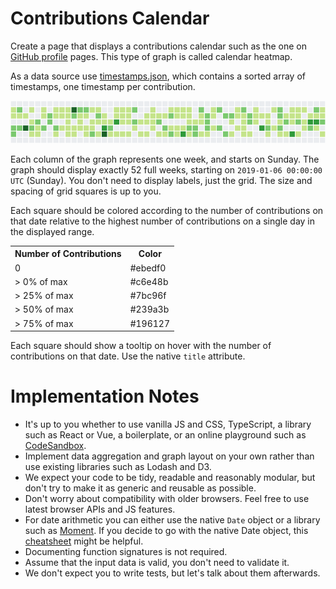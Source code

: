 # Contributions Calendar

Create a page that displays a contributions calendar such as the one on [GitHub profile](https://github.com/LeaVerou) pages. This type of graph is called calendar heatmap.

As a data source use [timestamps.json](./timestamps.json), which contains a sorted array of timestamps, one timestamp per contribution.

![Calendar Heatmap](./calendar-heatmap.png)

Each column of the graph represents one week, and starts on Sunday. The graph should display exactly 52 full weeks, starting on `2019-01-06 00:00:00 UTC` (Sunday). You don't need to display labels, just the grid. The size and spacing of grid squares is up to you.

Each square should be colored according to the number of contributions on that date relative to the highest number of contributions on a single day in the displayed range.

<table>
    <tr>
        <th>Number of Contributions</th>
        <th>Color</th>
    </tr>
    <tr><td>   0        </td> <td>#ebedf0</td></tr>
    <tr><td>>  0% of max</td> <td>#c6e48b</td></tr>
    <tr><td>> 25% of max</td><td>#7bc96f</td></tr>
    <tr><td>> 50% of max</td><td>#239a3b</td></tr>
    <tr><td>> 75% of max</td><td>#196127</td></tr>
</table>

Each square should show a tooltip on hover with the number of contributions on that date. Use the native `title` attribute.

# Implementation Notes
* It's up to you whether to use vanilla JS and CSS, TypeScript, a library such as React or Vue, a boilerplate, or an online playground such as [CodeSandbox](https://codesandbox.io/).
* Implement data aggregation and graph layout on your own rather than use existing libraries such as Lodash and D3.
* We expect your code to be tidy, readable and reasonably modular, but don't try to make it as generic and reusable as possible.
* Don't worry about compatibility with older browsers. Feel free to use latest browser APIs and JS features.
* For date arithmetic you can either use the native `Date` object or a library such as [Moment](https://momentjs.com/docs/). If you decide to go with the native Date object, this [cheatsheet](./DATE_CHEATSHEET.md) might be helpful.
* Documenting function signatures is not required.
* Assume that the input data is valid, you don't need to validate it.
* We don't expect you to write tests, but let's talk about them afterwards.
